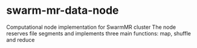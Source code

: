 # swarm-mr-data-node
Computational node implementation for SwarmMR cluster
The node reserves file segments and implements three main functions: map, shuffle and reduce
